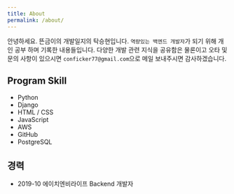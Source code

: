 ```yaml
---
title: About
permalink: /about/
---
```


안녕하세요. 뜬금이의 개발일지의 탁승현입니다.
`역량있는 백엔드 개발자`가 되기 위해 개인 공부 하며 기록한 내용들입니다.
다양한 개발 관련 지식을 공유함은 물론이고 오타 및 문의 사항이 있으시면
`conficker77@gmail.com`으로 메일 보내주시면 감사하겠습니다.

## Program Skill

- Python
- Django
- HTML / CSS
- JavaScript
- AWS
- GitHub
- PostgreSQL

## 경력
- 2019-10 에이치엔비라이프 Backend 개발자
